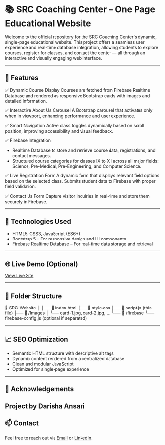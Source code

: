 # 📚 SRC Coaching Center – One Page Educational Website

Welcome to the official repository for the SRC Coaching Center's dynamic, single-page educational website. This project offers a seamless user experience and real-time database integration, allowing students to explore courses, register for classes, and contact the center — all through an interactive and visually engaging web interface.

---

## 🚀 Features

✅ Dynamic Course Display
Courses are fetched from Firebase Realtime Database and rendered as responsive Bootstrap cards with images and detailed information.

✅ Interactive About Us Carousel
A Bootstrap carousel that activates only when in viewport, enhancing performance and user experience.

✅ Smart Navigation
Active class toggles dynamically based on scroll position, improving accessibility and visual feedback.

✅ Firebase Integration

* Realtime Database to store and retrieve course data, registrations, and contact messages.
* Structured course categories for classes IX to XII across all major fields: Science, Pre-Medical, Pre-Engineering, and Computer Science.

✅ Live Registration Form
A dynamic form that displays relevant field options based on the selected class. Submits student data to Firebase with proper field validation.

✅ Contact Us Form
Capture visitor inquiries in real-time and store them securely in Firebase.

---

## 🔧 Technologies Used

* HTML5, CSS3, JavaScript (ES6+)
* Bootstrap 5 – For responsive design and UI components
* Firebase Realtime Database – For real-time data storage and retrieval

---

## 🌐 Live Demo (Optional)

[View Live Site](https://darishaansarii.github.io/SRC)

---

## 🧩 Folder Structure


📁 SRC-Website
│
├── 📄 index.html
├── 📄 style.css
├── 📄 script.js (this file)
├── 📁 /Images
│   └── card-1.jpg, card-2.jpg, ...
└── 📁 /firebase
    └── firebase-config.js (optional if separated)


---
## 📈 SEO Optimization

* Semantic HTML structure with descriptive alt tags
* Dynamic content rendered from a centralized database
* Clean and modular JavaScript
* Optimized for single-page experience

---

## 🙌 Acknowledgements

Project by Darisha Ansari
---

## 📫 Contact

Feel free to reach out via [Email](mailto:darishaansarii@gmail.com) or [LinkedIn](https://www.linkedin.com/in/darishaansarii/).
